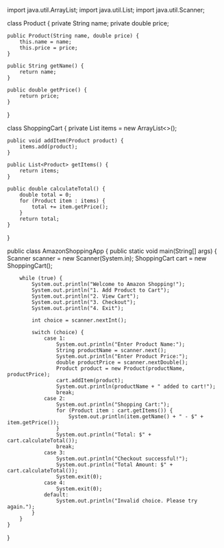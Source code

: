 import java.util.ArrayList;
import java.util.List;
import java.util.Scanner;

class Product {
    private String name;
    private double price;

    public Product(String name, double price) {
        this.name = name;
        this.price = price;
    }

    public String getName() {
        return name;
    }

    public double getPrice() {
        return price;
    }
}

class ShoppingCart {
    private List<Product> items = new ArrayList<>();

    public void addItem(Product product) {
        items.add(product);
    }

    public List<Product> getItems() {
        return items;
    }

    public double calculateTotal() {
        double total = 0;
        for (Product item : items) {
            total += item.getPrice();
        }
        return total;
    }
}

public class AmazonShoppingApp {
    public static void main(String[] args) {
        Scanner scanner = new Scanner(System.in);
        ShoppingCart cart = new ShoppingCart();

        while (true) {
            System.out.println("Welcome to Amazon Shopping!");
            System.out.println("1. Add Product to Cart");
            System.out.println("2. View Cart");
            System.out.println("3. Checkout");
            System.out.println("4. Exit");

            int choice = scanner.nextInt();

            switch (choice) {
                case 1:
                    System.out.println("Enter Product Name:");
                    String productName = scanner.next();
                    System.out.println("Enter Product Price:");
                    double productPrice = scanner.nextDouble();
                    Product product = new Product(productName, productPrice);
                    cart.addItem(product);
                    System.out.println(productName + " added to cart!");
                    break;
                case 2:
                    System.out.println("Shopping Cart:");
                    for (Product item : cart.getItems()) {
                        System.out.println(item.getName() + " - $" + item.getPrice());
                    }
                    System.out.println("Total: $" + cart.calculateTotal());
                    break;
                case 3:
                    System.out.println("Checkout successful!");
                    System.out.println("Total Amount: $" + cart.calculateTotal());
                    System.exit(0);
                case 4:
                    System.exit(0);
                default:
                    System.out.println("Invalid choice. Please try again.");
            }
        }
    }
}
